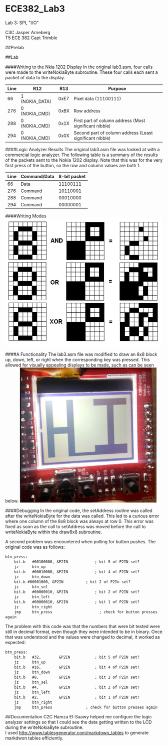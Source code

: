 ECE382_Lab3
===========

Lab 3: SPI, "I/O"

C3C Jasper Arneberg  
T5 ECE 382
Capt Trimble  

##Prelab


##Lab

####Writing to the Nkia 1202 Display
In the original lab3.asm, four calls were made to the writeNokiaByte subroutine. These four calls each sent a packet of data to the display.

| Line | R12            | R13    | Purpose                       |
|------|----------------|--------|-------------------------------|
| 66   | 1 (NOKIA_DATA) | 0xE7   | Pixel data (11100111)         |
| 276  | 0 (NOKIA_CMD)  | 0xBX   | Row address                   |
| 288  | 0 (NOKIA_CMD)  | 0x1X   | First part of column address (Most significant nibble) |
| 294  | 0 (NOKIA_CMD)  | 0x0X   | Second part of column address (Least significant nibble) |

####Logic Analyzer Results
The original lab3.asm file was looked at with a commercial logic analyzer. The following table is a summary of the results of the packets sent to the Nokia 1202 display. Note that this was for the very first press of the button, so the row and column values are both 1.

| Line | Command/Data | 8-bit packet |
|------|--------------|--------------|
| 66   | Data         | 11100111     |
| 276  | Command      | 10110001     |
| 288  | Command      | 00010000     |
| 294  | Command      | 00000001     |

####Writing Modes
![alt text](https://github.com/JasperArneberg/ECE382_Lab3/blob/master/bitblock_filled.bmp?raw=true "Writing Modes")

####A Functionality
The lab3.asm file was modified to draw an 8x8 block up, down, left, or right when the corresponding key was pressed. This allowed for visually appealing displays to be made, such as can be seen below.
![alt text](https://github.com/JasperArneberg/ECE382_Lab3/blob/master/hi_lcd.png?raw=true "Special Message")

####Debugging
In the original code, the setAddress routine was called after the writeNokiaByte for the data was called. This led to a curious error where one column of the 8x8 block was always at row 0. This error was fixed as soon as the call to setAddress was moved before the call to writeNokiaByte within the draw8x8 subroutine.

A second problem was encountered when polling for button pushes. The original code was as follows:
```
btn_press:
	bit.b	#00100000, &P2IN			; bit 5 of P2IN set?
	jz		btn_up
	bit.b	#00010000, &P2IN			; bit 4 of P2IN set?
	jz		btn_down
	bit.b #00001000, &P2IN			; bit 2 of P2In set?
	jz		btn_sel
	bit.b	#00000010, &P2IN			; bit 2 of P2IN set?
	jz		btn_left
	bit.b	#00000010, &P2IN			; bit 1 of P2IN set?
	jz		btn_right
	jmp 	btn_press					  ; check for button presses again
```
The problem with this code was that the numbers that were bit tested were still in decimal format, even though they were intended to be in binary. Once that was understood and the values were changed to decimal, it worked as expected:
```
btn_press:
	bit.b	#32, 		&P2IN			; bit 5 of P2IN set?
	jz		btn_up
	bit.b	#16, 		&P2IN			; bit 4 of P2IN set?
	jz		btn_down
	bit.b 	#8, 		&P2IN			; bit 2 of P2In set?
	jz		btn_sel
	bit.b	#4, 		&P2IN			; bit 2 of P2IN set?
	jz		btn_left
	bit.b	#2, 	  	&P2IN			; bit 1 of P2IN set?
	jz		btn_right
	jmp 	btn_press				; check for button presses again
```

##Documentation
C2C Hamza El-Saawy helped me configure the logic analyzer settings so that I could see the data getting written to the LCD during the writeNokiaByte subroutine.  
I used http://www.tablesgenerator.com/markdown_tables to generate markdwon tables efficiently.
